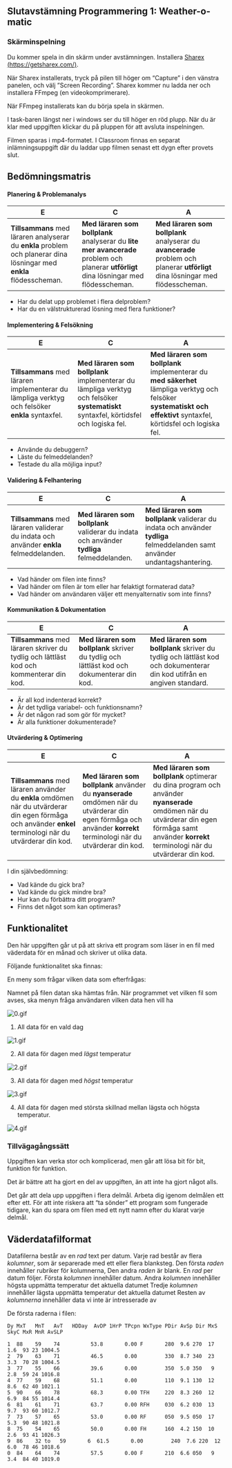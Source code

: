 ## Slutavstämning Programmering 1: Weather-o-matic

### Skärminspelning

Du kommer spela in din skärm under avstämningen. Installera [Sharex (https://getsharex.com/)](https://getsharex.com/).

När Sharex installerats, tryck på pilen till höger om “Capture” i den vänstra panelen, och välj ”Screen Recording”. Sharex kommer nu ladda ner och installera FFmpeg (en videokomprimerare). 

När FFmpeg installerats kan du börja spela in skärmen.

I task-baren längst ner i windows ser du till höger en röd plupp. När du är klar med uppgiften klickar du på pluppen för att avsluta inspelningen.

Filmen sparas i mp4-formatet. I Classroom finnas en separat inlämningsuppgift där du laddar upp filmen senast ett dygn efter provets slut.

## Bedömningsmatris

#### Planering & Problemanalys

| E                                                            | C                                                            | A                                                            |
| ------------------------------------------------------------ | ------------------------------------------------------------ | ------------------------------------------------------------ |
| **Tillsammans** med läraren analyserar du  **enkla** problem och planerar dina lösningar med **enkla** flödesscheman. | **Med läraren som bollplank** analyserar du  **lite mer avancerade** problem och planerar **utförligt** dina lösningar med flödesscheman. | **Med läraren som bollplank** analyserar du **avancerade** problem och planerar **utförligt**  dina lösningar med flödesscheman. |

* Har du delat upp problemet i flera delproblem?
* Har du en välstrukturerad lösning med flera funktioner?



#### Implementering & Felsökning

| E                                                            | C                                                            | A                                                            |
| ------------------------------------------------------------ | ------------------------------------------------------------ | ------------------------------------------------------------ |
| **Tillsammans** med läraren implementerar du lämpliga verktyg  och felsöker **enkla** syntaxfel. | **Med läraren som bollplank** implementerar du lämpliga verktyg och felsöker **systematiskt** syntaxfel, körtidsfel och logiska fel. | **Med läraren som bollplank** implementerar du **med säkerhet** lämpliga verktyg och felsöker **systematiskt och effektivt** syntaxfel, körtidsfel och logiska fel. |

* Använde du debuggern?
* Läste du felmeddelanden?
* Testade du alla möjliga input?



#### Validering & Felhantering

| E                                                            | C                                                            | A                                                            |
| ------------------------------------------------------------ | ------------------------------------------------------------ | ------------------------------------------------------------ |
| **Tillsammans** med läraren validerar du indata och använder **enkla** felmeddelanden. | **Med läraren som bollplank** validerar du indata och använder **tydliga** felmeddelanden. | **Med läraren som bollplank** validerar du indata och använder **tydliga** felmeddelanden samt använder undantagshantering. |

* Vad händer om filen inte finns?
* Vad händer om filen är tom eller har felaktigt formaterad data?
* Vad händer om användaren väljer ett menyalternativ som inte finns?



#### Kommunikation & Dokumentation

| E                                                            | C                                                            | A                                                            |
| ------------------------------------------------------------ | ------------------------------------------------------------ | ------------------------------------------------------------ |
| **Tillsammans** med läraren skriver du tydlig och lättläst kod och kommenterar din kod. | **Med läraren som bollplank** skriver du tydlig och lättläst kod och dokumenterar din kod. | **Med läraren som bollplank** skriver du tydlig och lättläst kod och dokumenterar din kod utifrån en angiven standard. |

* Är all kod indenterad korrekt? 
* Är det tydliga variabel- och funktionsnamn?
* Är det någon rad som gör för mycket? 
* Är alla funktioner dokumenterade?



#### Utvärdering & Optimering

| E                                                            | C                                                            | A                                                            |
| ------------------------------------------------------------ | ------------------------------------------------------------ | ------------------------------------------------------------ |
| **Tillsammans** med läraren använder du **enkla** omdömen när du utvärderar din egen förmåga och använder **enkel** terminologi när du utvärderar din kod. | **Med läraren som bollplank** använder du **nyanserade** omdömen när du utvärderar din egen förmåga och använder **korrekt** terminologi när du utvärderar din kod. | **Med läraren som bollplank** optimerar du dina program och använder **nyanserade** omdömen när du utvärderar din egen förmåga samt använder **korrekt** terminologi när du utvärderar din kod. |

I din självbedömning:

* Vad kände du gick bra?
* Vad kände du gick mindre bra?
* Hur kan du förbättra ditt program?
* Finns det något som kan optimeras?



## Funktionalitet

Den här uppgiften går ut på att skriva ett program som läser in en fil med väderdata för en månad och skriver ut olika data.

Följande funktionalitet ska finnas: 

En meny som frågar vilken data som efterfrågas:

Namnet på filen datan ska hämtas från.
När programmet vet vilken fil som avses, ska menyn fråga användaren vilken data hen vill ha

![0.gif](./0.gif)

1. All data för en vald dag

![1.gif](./1.gif)

2. All data för dagen med *lägst* temperatur

![2.gif](./2.gif)

3. All data för dagen med *högst* temperatur

![3.gif](./3.gif)

4. All data för dagen med största skillnad mellan lägsta och högsta temperatur.

![4.gif](./4.gif)

### Tillvägagångssätt

Uppgiften kan verka stor och komplicerad, men går att lösa bit för bit, funktion för funktion.

Det är bättre att ha gjort en del av uppgiften, än att inte ha gjort något alls.

Det går att dela upp uppgiften i flera delmål. Arbeta dig igenom delmålen ett efter ett. För att inte riskera att “ta sönder” ett program som fungerade tidigare, kan du spara om filen med ett nytt namn efter du klarat varje delmål.

## Väderdatafilformat

Datafilerna består av en *rad* text per datum.
Varje rad består av flera *kolumner*, som är separerade med ett eller flera blanksteg.
Den första *raden* innehåller rubriker för kolumnerna, 
Den andra *raden* är blank.
En *rad* per datum följer.
Första *kolumnen* innehåller datum.
Andra *kolumnen* innehåller högsta uppmätta temperatur det aktuella datumet
Tredje *kolumnen* innehåller lägsta uppmätta temperatur det aktuella datumet
Resten av *kolumnerna* innehåller data vi inte är intresserade av

De första raderna i filen:

```
Dy MxT   MnT   AvT   HDDay  AvDP 1HrP TPcpn WxType PDir AvSp Dir MxS SkyC MxR MnR AvSLP

1  88    59    74          53.8       0.00 F       280  9.6 270  17  1.6  93 23 1004.5
2  79    63    71          46.5       0.00         330  8.7 340  23  3.3  70 28 1004.5
3  77    55    66          39.6       0.00         350  5.0 350   9  2.8  59 24 1016.8
4  77    59    68          51.1       0.00         110  9.1 130  12  8.6  62 40 1021.1
5  90    66    78          68.3       0.00 TFH     220  8.3 260  12  6.9  84 55 1014.4
6  81    61    71          63.7       0.00 RFH     030  6.2 030  13  9.7  93 60 1012.7
7  73    57    65          53.0       0.00 RF      050  9.5 050  17  5.3  90 48 1021.8
8  75    54    65          50.0       0.00 FH      160  4.2 150  10  2.6  93 41 1026.3
9  86    32 to   59       6  61.5       0.00         240  7.6 220  12  6.0  78 46 1018.6
0  84    64    74          57.5       0.00 F       210  6.6 050   9  3.4  84 40 1019.0
```

